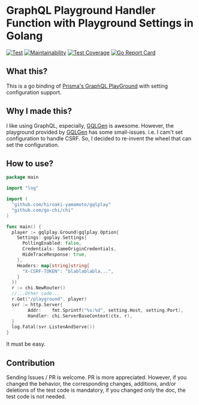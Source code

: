 # GraphQL Playground Handler Function with Playground Settings in Golang

[![Test]][TestLink] [![Maintainability]][MILInk] [![Test Coverage]][TCLink] [![Go Report Card]][GRCLink]

[Test]: https://github.com/hiroaki-yamamoto/gqlplay/actions/workflows/test.yml/badge.svg
[TestLink]: https://github.com/hiroaki-yamamoto/gqlplay/actions/workflows/test.yml
[Maintainability]: https://qlty.sh/gh/hiroaki-yamamoto/projects/gqlplay/maintainability.svg
[MILink]: https://qlty.sh/gh/hiroaki-yamamoto/projects/gqlplay
[Test Coverage]: https://qlty.sh/gh/hiroaki-yamamoto/projects/gqlplay/coverage.svg
[TCLink]: https://qlty.sh/gh/hiroaki-yamamoto/projects/gqlplay
[Go Report Card]: https://goreportcard.com/badge/github.com/hiroaki-yamamoto/gqlplay
[GRCLink]: https://goreportcard.com/report/github.com/hiroaki-yamamoto/gqlplay

## What this?

This is a go binding of [Prisma's GraphQL PlayGround] with setting configuration
support.

[Prisma's GraphQL PlayGround]: https://github.com/prisma/graphql-playground

## Why I made this?

I like using GraphQL, especially, [GQLGen] is awesome.
However, the playground provided by [GQLGen] has some small-issues. i.e. I cam't
set configuration to handle CSRF. So, I decided to re-invent the wheel that can
set the configuration.

[GQLGen]: https://github.com/99designs/gqlgen

## How to use?

```Go
package main

import "log"

import (
  "github.com/hiroaki-yamamoto/gqlplay"
  "github.com/go-chi/chi"
)

func main() {
  player := gqlplay.Ground(gqlplay.Option{
    Settings: goplay.Settings{
      PollingEnabled: false,
      Credentials: SameOriginCredentials,
      HideTraceResponse: true,
    },
    Headers: map[string]string{
      "X-CSRF-TOKEN": "blablablabla...",
    }
  })
  r := chi.NewRouter()
  //...Other code...
  r.Get("/playground", player)
  svr := http.Server{
		Addr:    fmt.Sprintf("%s:%d", setting.Host, setting.Port),
		Handler: chi.ServerBaseContext(ctx, r),
  }
  log.Fatal(svr.ListenAndServe())
}
```

It must be easy.

## Contribution

Sending Issues / PR is welcome. PR is more appreciated. However, if you changed
the behavior, the corresponding changes, additions, and/or deletions of
the test code is mandatory, if you changed only the doc, the test
code is not needed.
